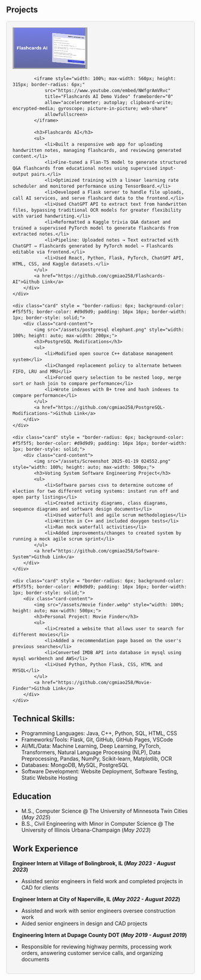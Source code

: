 ## Projects
<div class="class-container" style = "display: flex; flex-direction: column; gap: 16px;">
    <div class="card" style = "border-radius: 6px; background-color: #f5f5f5; border-color: #d9d9d9; padding: 16px 16px; border-width: 1px; border-style: solid;">
        <div class="card-content">
            <img src="/assets/flashcards ai.png" style="width: 100%; height: auto; max-width: 200px;">
            
            <iframe style="width: 100%; max-width: 560px; height: 315px; border-radius: 6px;"
                src="https://www.youtube.com/embed/NWfgrAmVRvc"
                title="Flashcards AI Demo Video" frameborder="0"
                allow="accelerometer; autoplay; clipboard-write; encrypted-media; gyroscope; picture-in-picture; web-share"
                allowfullscreen>
            </iframe>
            
            <h3>Flashcards AI</h3>
            <ul>
                <li>Built a responsive web app for uploading handwritten notes, managing flashcards, and reviewing generated content.</li>
                <li>Fine-tuned a Flan-T5 model to generate structured Q&A flashcards from educational notes using supervised input-output pairs.</li>
                <li>Optimized training with a linear learning rate scheduler and monitored performance using TensorBoard.</li>
                <li>Developed a Flask server to handle file uploads, call AI services, and serve flashcard data to the frontend.</li>
                <li>Used ChatGPT API to extract text from handwritten files, bypassing traditional OCR models for greater flexibility with varied handwriting.</li>
                <li>Reformatted a Kaggle trivia Q&A dataset and trained a supervised PyTorch model to generate flashcards from extracted notes.</li>
                <li>Pipeline: Uploaded notes → Text extracted with ChatGPT → Flashcards generated by PyTorch model → Flashcards editable via frontend.</li>
                <li>Used React, Python, Flask, PyTorch, ChatGPT API, HTML, CSS, and Kaggle datasets.</li>
            </ul>
            <a href="https://github.com/cgmiao258/Flashcards-AI">Github Link</a>
        </div>
    </div>
    
    <div class="card" style = "border-radius: 6px; background-color: #f5f5f5; border-color: #d9d9d9; padding: 16px 16px; border-width: 1px; border-style: solid;">
        <div class="card-content">
            <img src="/assets/postgresql elephant.png" style="width: 100%; height: auto; max-width: 200px;">
            <h3>PostgreSQL Modifications</h3>
            <ul>
                <li>Modified open source C++ database management system</li>
                <li>Changed replacement policy to alternate between FIFO, LRU and MRU</li>
                <li>Forced query selection to be nested loop, merge sort or hash join to compare performance</li>
                <li>Wrote indexes with B+ tree and hash indexes to compare performance</li>
            </ul>
            <a href="https://github.com/cgmiao258/PostgreSQL-Modifications-">Github Link</a>
        </div>
    </div>
    
    <div class="card" style = "border-radius: 6px; background-color: #f5f5f5; border-color: #d9d9d9; padding: 16px 16px; border-width: 1px; border-style: solid;">
        <div class="card-content">
            <img src="/assets/Screenshot 2025-01-19 024552.png" style="width: 100%; height: auto; max-width: 500px;">
            <h3>Voting System Software Engineering Project</h3>
            <ul>
                <li>Software parses csvs to determine outcome of election for two different voting systems: instant run off and open party listings</li>
                <li>Created activity diagrams, class diagrams, sequence diagrams and software design documents</li>
                <li>Used waterfull and agile scrum methodologies</li>
                <li>Written in C++ and included doxygen tests</li>
                <li>Ran mock waterfall activities</li>
                <li>Added improvements/changes to created system by running a mock agile scrum sprint</li>
            </ul>
            <a href="https://github.com/cgmiao258/Software-System">Github Link</a>
        </div>
    </div>
    
    <div class="card" style = "border-radius: 6px; background-color: #f5f5f5; border-color: #d9d9d9; padding: 16px 16px; border-width: 1px; border-style: solid;">
        <div class="card-content">
            <img src="/assets/movie finder.webp" style="width: 100%; height: auto; max-width: 500px;">
            <h3>Personal Project: Movie Finder</h3>
            <ul>
                <li>Created a website that allows user to search for different movies</li>
                <li>Added a recommendation page based on the user's previous searches</li>
                <li>Converted IMDB API into database in mysql using mysql workbench and AWS</li>
                <li>Used Python, Python Flask, CSS, HTML and MYSQL</li>
            </ul>
            <a href="https://github.com/cgmiao258/Movie-Finder">Github Link</a>
        </div>
    </div>

    
</div>



## Technical Skills:
  - Programming Languages: Java, C++, Python, SQL, HTML, CSS
  - Frameworks/Tools: Flask, Git, GitHub, GitHub Pages, VSCode
  - AI/ML/Data: Machine Learning, Deep Learning, PyTorch, Transformers, Natural Language Processing (NLP), Data Preprocessing, Pandas, NumPy, Scikit-learn, Matplotlib, OCR
  - Databases: MongoDB, MySQL, PostgreSQL
  - Software Development: Website Deployment, Software Testing, Static Website Hosting
    
## Education
  - M.S., Computer Science @ The University of Minnesota Twin Cities (_May 2025_)
  - B.S., Civil Engineering with Minor in Computer Science @ The University of Illinois Urbana-Champaign (_May 2023_)	

## Work Experience
  **Engineer Intern at Village of Bolingbrook, IL (_May 2023 - August 2023_)**
  - Assisted senior engineers in field work and completed projects in CAD for clients
  
  **Engineer Intern at City of Naperville, IL (_May 2022 - August 2022_)**
  - Assisted and work with senior engineers oversee construction work
  - Aided senior engineers in design and CAD projects
  
  **Engineering Intern at Dupage County DOT (_May 2019 - August 2019_)**
  - Responsible for reviewing highway permits, processing work orders, answering customer service calls, and organizing documents

